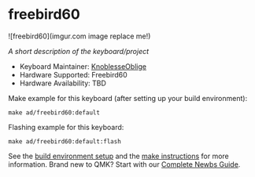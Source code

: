 # freebird60

![freebird60](imgur.com image replace me!)

*A short description of the keyboard/project*

* Keyboard Maintainer: [KnoblesseOblige](https://github.com/KnoblesseOblige)
* Hardware Supported: Freebird60
* Hardware Availability: TBD

Make example for this keyboard (after setting up your build environment):

    make ad/freebird60:default

Flashing example for this keyboard:

    make ad/freebird60:default:flash

See the [build environment setup](https://docs.qmk.fm/#/getting_started_build_tools) and the [make instructions](https://docs.qmk.fm/#/getting_started_make_guide) for more information. Brand new to QMK? Start with our [Complete Newbs Guide](https://docs.qmk.fm/#/newbs).
